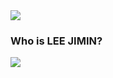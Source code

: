 <img src="https://capsule-render.vercel.app/api?type=wave&color=auto&height=300&section=header&text=Jimin's%20Github&fontSize=90" />

### Who is LEE JIMIN?

<a href="https://velog.io/@e_jim" target="_blank"><img src="https://img.shields.io/badge/python-#3776AB?style=flat-square&logo=Python&logoColor=white"/></a>
<!-- <a href="https://velog.io/@e_jim" target="_blank"><img src="https://img.shields.io/badge/Python-3776AB??style=social&logo=appveyor&logo=로고&logoColor=로고색상"/></a> -->
<!--
**dlwlals1289/dlwlals1289** is a ✨ _special_ ✨ repository because its `README.md` (this file) appears on your GitHub profile.

Here are some ideas to get you started:

- 🔭 I’m currently working on ...
- 🌱 I’m currently learning ...
- 👯 I’m looking to collaborate on ...
- 🤔 I’m looking for help with ...
- 💬 Ask me about ...
- 📫 How to reach me: ...
- 😄 Pronouns: ...
- ⚡ Fun fact: ...
-->
